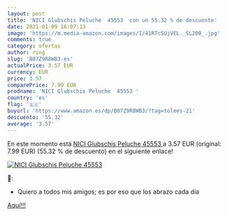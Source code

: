 ```yaml
---
layout: post
title: 'NICI Glubschis Peluche  45553  con un 55.32 % de descuento'
date: 2021-01-09 16:07:13
image: 'https://m.media-amazon.com/images/I/41RTc5UjVEL._SL200_.jpg'
comments: true
category: ofertas
author: ring
slug: 'B07Z9R8WB3-es'
actualPrice: 3.57 EUR
currency: EUR
price: 3.57
comparePrice: 7.99 EUR
prodname: 'NICI Glubschis Peluche  45553 '
country: 'es'
flag: '🇪🇸'
buyurl: 'https://www.amazon.es/dp/B07Z9R8WB3/?tag=tolees-21'
descuento: '55.32'
average: '3.57'
---
```


En este momento está [NICI Glubschis Peluche  45553 ](https://www.amazon.es/dp/B07Z9R8WB3/?tag=tolees-21) a 3.57 EUR (original: 7.99 EUR) (55.32 %  de descuento) en el siguiente enlace!

[![NICI Glubschis Peluche  45553 ](https://m.media-amazon.com/images/I/41RTc5UjVEL._SL200_.jpg)](https://www.amazon.es/dp/B07Z9R8WB3/?tag=tolees-21)

🔎:

- Quiero a todos mis amigos; es por eso que los abrazo cada día

[Aquí!!!](https://www.amazon.es/dp/B07Z9R8WB3/?tag=tolees-21)
